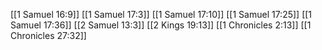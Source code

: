 [[1 Samuel 16:9]]
[[1 Samuel 17:3]]
[[1 Samuel 17:10]]
[[1 Samuel 17:25]]
[[1 Samuel 17:36]]
[[2 Samuel 13:3]]
[[2 Kings 19:13]]
[[1 Chronicles 2:13]]
[[1 Chronicles 27:32]]
